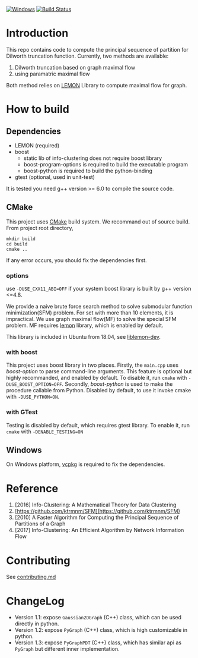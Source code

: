 [![Windows](https://ci.appveyor.com/api/projects/status/github/zhaofeng-shu33/principal_sequence_of_partition?branch=master&svg=true)](https://ci.appveyor.com/project/zhaofeng-shu33/principal-sequence-of-partition)
[![Build Status](https://api.travis-ci.com/zhaofeng-shu33/principal_sequence_of_partition.svg?branch=master)](https://travis-ci.com/zhaofeng-shu33/principal_sequence_of_partition/)
# Introduction
This repo contains code to compute the principal sequence of partition for Dilworth truncation function.
Currently, two methods are available:

1. Dilworth truncation based on graph maximal flow
2. using paramatric maximal flow

Both method relies on [LEMON](https://lemon.cs.elte.hu/trac/lemon) Library to compute maximal flow for graph.

# How to build

## Dependencies

* LEMON (required)
* boost 
	* static lib of info-clustering does not require boost library
	* boost-program-options is required to build the executable program 
	* boost-python is required to build the python-binding
* gtest (optional, used in unit-test)


It is tested you need g++ version >= 6.0 to compile the source code.

## CMake
This project uses [CMake](https://cmake.org) build system. We recommand out of source build. From project root directory,
```shell
mkdir build
cd build
cmake ..
```
If any error occurs, you should fix the dependencies first.

### options
use `-DUSE_CXX11_ABI=OFF` if your system boost library is built by g++ version <=4.8.

We provide a naive brute force search method to solve submodular function minimization(SFM) problem. For set with more than 10 elements, it is impractical. We use graph maximal flow(MF) to solve the special SFM problem. MF requires [lemon](https://lemon.cs.elte.hu/trac/lemon) library, which is enabled by default.

This library is included in Ubuntu from 18.04, see [liblemon-dev](https://packages.ubuntu.com/bionic/liblemon-dev).

### with boost
This project uses boost library in two places. Firstly, the `main.cpp` uses *boost-option* to parse command-line arguments. This feature is optional but highly recommanded, and enabled by default. To disable it, run `cmake` with `-DUSE_BOOST_OPTION=OFF`. Secondly, *boost-python* is used to make the procedure callable from Python.
Disabled by default, to use it invoke cmake with `-DUSE_PYTHON=ON`.

### with GTest
Testing is disabled by default, which requires gtest library. To enable it, run `cmake` with `-DENABLE_TESTING=ON`

## Windows
On Windows platform, [vcpkg](https://github.com/microsoft/vcpkg) is required to fix the dependencies.



# Reference
1. [2016] Info-Clustering: A Mathematical Theory for Data Clustering
1. [https://github.com/ktrmnm/SFM](https://github.com/ktrmnm/SFM)
1. [2010] A Faster Algorithm for Computing the Principal Sequence of Partitions of a Graph
1. [2017] Info-Clustering: An Efficient Algorithm by Network Information Flow

# Contributing
See [contributing.md](./contributing.md)

# ChangeLog
* Version 1.1: expose `Gaussian2DGraph` (C++) class, which can be used directly in python.
* Version 1.2: expose `PyGraph` (C++) class, which is high customizable in python.
* Version 1.3: expose `PyGraphPDT` (C++) class, which has similar api as `PyGraph` but different inner implementation.